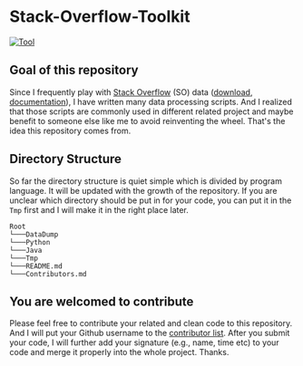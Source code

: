 # Stack-Overflow-Toolkit

[![Tool](https://img.shields.io/badge/Tool-Stack%20Overflow-orange.svg)](https://github.com/XBWer/Stack-Overflow-Toolkit)

## Goal of this repository
Since I frequently play with [Stack Overflow](https://stackoverflow.com/) (SO) data ([download](https://archive.org/download/stackexchange), [documentation](https://meta.stackexchange.com/questions/2677/database-schema-documentation-for-the-public-data-dump-and-sede)), I have written many data processing scripts. And I realized that those scripts are commonly used in different related project and maybe benefit to someone else like me to avoid reinventing the wheel. That's the idea this repository comes from.

## Directory Structure

So far the directory structure is quiet simple which is divided by program language.
It will be updated with the growth of the repository.
If you are unclear which directory should be put in for your code, you can put it in the `Tmp` first and I will make it in the right place later.

```
Root
└───DataDump
└───Python
└───Java
└───Tmp
└───README.md
└───Contributors.md
```

## You are welcomed to contribute
Please feel free to contribute your related and clean code to this repository. And I will put your Github username to the [contributor list](https://github.com/XBWer/Stack-Overflow-Toolkit/blob/master/Contributors.md). After you submit your code, I will further add your signature (e.g., name, time etc) to your code and merge it properly into the whole project. Thanks.

